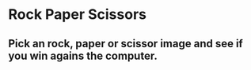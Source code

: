 # Rock Paper Scissors

## Pick an rock, paper or scissor image and see if you win agains the computer. 
